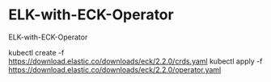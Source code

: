 # ELK-with-ECK-Operator
ELK-with-ECK-Operator



kubectl create -f https://download.elastic.co/downloads/eck/2.2.0/crds.yaml
kubectl apply -f https://download.elastic.co/downloads/eck/2.2.0/operator.yaml
